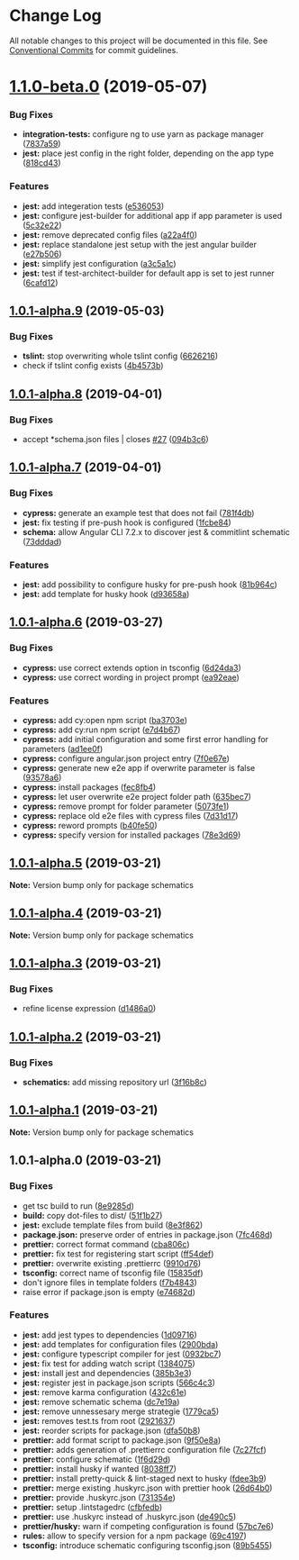 # Change Log

All notable changes to this project will be documented in this file.
See [Conventional Commits](https://conventionalcommits.org) for commit guidelines.

# [1.1.0-beta.0](https://github.com/co-IT/schematics/compare/v1.0.1-alpha.9...v1.1.0-beta.0) (2019-05-07)


### Bug Fixes

* **integration-tests:** configure ng to use yarn as package manager ([7837a59](https://github.com/co-IT/schematics/commit/7837a59))
* **jest:** place jest config in the right folder, depending on the app type ([818cd43](https://github.com/co-IT/schematics/commit/818cd43))


### Features

* **jest:** add integeration tests ([e536053](https://github.com/co-IT/schematics/commit/e536053))
* **jest:** configure jest-builder for additional app if app parameter is used ([5c32e22](https://github.com/co-IT/schematics/commit/5c32e22))
* **jest:** remove deprecated config files ([a22a4f0](https://github.com/co-IT/schematics/commit/a22a4f0))
* **jest:** replace standalone jest setup with the jest angular builder ([e27b506](https://github.com/co-IT/schematics/commit/e27b506))
* **jest:** simplify jest configuration ([a3c5a1c](https://github.com/co-IT/schematics/commit/a3c5a1c))
* **jest:** test if test-architect-builder for default app is set to jest runner ([6cafd12](https://github.com/co-IT/schematics/commit/6cafd12))





## [1.0.1-alpha.9](https://github.com/co-IT/schematics/compare/v1.0.1-alpha.8...v1.0.1-alpha.9) (2019-05-03)


### Bug Fixes

* **tslint:** stop overwriting whole tslint config ([6626216](https://github.com/co-IT/schematics/commit/6626216))
* check if tslint config exists ([4b4573b](https://github.com/co-IT/schematics/commit/4b4573b))





## [1.0.1-alpha.8](https://github.com/co-it/schematics/compare/v1.0.1-alpha.7...v1.0.1-alpha.8) (2019-04-01)


### Bug Fixes

* accept *schema.json files | closes [#27](https://github.com/co-it/schematics/issues/27) ([094b3c6](https://github.com/co-it/schematics/commit/094b3c6))





## [1.0.1-alpha.7](https://github.com/co-IT/schematics/compare/v1.0.1-alpha.6...v1.0.1-alpha.7) (2019-04-01)


### Bug Fixes

* **cypress:** generate an example test that does not fail ([781f4db](https://github.com/co-IT/schematics/commit/781f4db))
* **jest:** fix testing if pre-push hook is configured ([1fcbe84](https://github.com/co-IT/schematics/commit/1fcbe84))
* **schema:** allow Angular CLI 7.2.x to discover jest & commitlint schematic ([73dddad](https://github.com/co-IT/schematics/commit/73dddad))


### Features

* **jest:** add possibility to configure husky for pre-push hook ([81b964c](https://github.com/co-IT/schematics/commit/81b964c))
* **jest:** add template for husky hook ([d93658a](https://github.com/co-IT/schematics/commit/d93658a))





## [1.0.1-alpha.6](https://github.com/co-IT/schematics/compare/v1.0.1-alpha.5...v1.0.1-alpha.6) (2019-03-27)


### Bug Fixes

* **cypress:** use correct extends option in tsconfig ([6d24da3](https://github.com/co-IT/schematics/commit/6d24da3))
* **cypress:** use correct wording in project prompt ([ea92eae](https://github.com/co-IT/schematics/commit/ea92eae))


### Features

* **cypress:** add cy:open npm script ([ba3703e](https://github.com/co-IT/schematics/commit/ba3703e))
* **cypress:** add cy:run npm script ([e7d4b67](https://github.com/co-IT/schematics/commit/e7d4b67))
* **cypress:** add initial configuration and some first error handling for parameters ([ad1ee0f](https://github.com/co-IT/schematics/commit/ad1ee0f))
* **cypress:** configure angular.json project entry ([7f0e67e](https://github.com/co-IT/schematics/commit/7f0e67e))
* **cypress:** generate new e2e app if overwrite parameter is false ([93578a6](https://github.com/co-IT/schematics/commit/93578a6))
* **cypress:** install packages ([fec8fb4](https://github.com/co-IT/schematics/commit/fec8fb4))
* **cypress:** let user overwrite e2e project folder path ([635bec7](https://github.com/co-IT/schematics/commit/635bec7))
* **cypress:** remove prompt for folder parameter ([5073fe1](https://github.com/co-IT/schematics/commit/5073fe1))
* **cypress:** replace old e2e files with cypress files ([7d31d17](https://github.com/co-IT/schematics/commit/7d31d17))
* **cypress:** reword prompts ([b40fe50](https://github.com/co-IT/schematics/commit/b40fe50))
* **cypress:** specify version for installed packages ([78e3d69](https://github.com/co-IT/schematics/commit/78e3d69))





## [1.0.1-alpha.5](https://github.com/co-IT/schematics/compare/v1.0.1-alpha.4...v1.0.1-alpha.5) (2019-03-21)

**Note:** Version bump only for package schematics





## [1.0.1-alpha.4](https://github.com/co-IT/schematics/compare/v1.0.1-alpha.3...v1.0.1-alpha.4) (2019-03-21)

**Note:** Version bump only for package schematics





## [1.0.1-alpha.3](https://github.com/co-IT/schematics/compare/v1.0.1-alpha.2...v1.0.1-alpha.3) (2019-03-21)


### Bug Fixes

* refine license expression ([d1486a0](https://github.com/co-IT/schematics/commit/d1486a0))





## [1.0.1-alpha.2](https://github.com/co-IT/schematics/compare/v1.0.1-alpha.1...v1.0.1-alpha.2) (2019-03-21)


### Bug Fixes

* **schematics:** add missing repository url ([3f16b8c](https://github.com/co-IT/schematics/commit/3f16b8c))





## [1.0.1-alpha.1](https://github.com/co-IT/schematics/compare/v1.0.1-alpha.0...v1.0.1-alpha.1) (2019-03-21)

**Note:** Version bump only for package schematics





## 1.0.1-alpha.0 (2019-03-21)


### Bug Fixes

* get tsc build to run ([8e9285d](https://github.com/co-IT/schematics/commit/8e9285d))
* **build:** copy dot-files to dist/ ([51f1b27](https://github.com/co-IT/schematics/commit/51f1b27))
* **jest:** exclude template files from build ([8e3f862](https://github.com/co-IT/schematics/commit/8e3f862))
* **package.json:** preserve order of entries in package.json ([7fc468d](https://github.com/co-IT/schematics/commit/7fc468d))
* **prettier:** correct format command ([cba806c](https://github.com/co-IT/schematics/commit/cba806c))
* **prettier:** fix test for registering start script ([ff54def](https://github.com/co-IT/schematics/commit/ff54def))
* **prettier:** overwrite existing .prettierrc ([9910d76](https://github.com/co-IT/schematics/commit/9910d76))
* **tsconfig:** correct name of tsconfig file ([15835df](https://github.com/co-IT/schematics/commit/15835df))
* don't ignore files in template folders ([f7b4843](https://github.com/co-IT/schematics/commit/f7b4843))
* raise error if package.json is empty ([e74682d](https://github.com/co-IT/schematics/commit/e74682d))


### Features

* **jest:** add jest types to dependencies ([1d09716](https://github.com/co-IT/schematics/commit/1d09716))
* **jest:** add templates for configuration files ([2900bda](https://github.com/co-IT/schematics/commit/2900bda))
* **jest:** configure typescript compiler for jest ([0932bc7](https://github.com/co-IT/schematics/commit/0932bc7))
* **jest:** fix test for adding watch script ([1384075](https://github.com/co-IT/schematics/commit/1384075))
* **jest:** install jest and dependencies ([385b3e3](https://github.com/co-IT/schematics/commit/385b3e3))
* **jest:** register jest in package.json scripts ([566c4c3](https://github.com/co-IT/schematics/commit/566c4c3))
* **jest:** remove karma configuration ([432c61e](https://github.com/co-IT/schematics/commit/432c61e))
* **jest:** remove schematic schema ([dc7e19a](https://github.com/co-IT/schematics/commit/dc7e19a))
* **jest:** remove unnessesary merge strategie ([1779ca5](https://github.com/co-IT/schematics/commit/1779ca5))
* **jest:** removes test.ts from root ([2921637](https://github.com/co-IT/schematics/commit/2921637))
* **jest:** reorder scripts for package.json ([dfa50b8](https://github.com/co-IT/schematics/commit/dfa50b8))
* **prettier:** add format script to package.json ([9f50e8a](https://github.com/co-IT/schematics/commit/9f50e8a))
* **prettier:** adds generation of .prettierrc configuration file ([7c27fcf](https://github.com/co-IT/schematics/commit/7c27fcf))
* **prettier:** configure schematic ([1f6d29d](https://github.com/co-IT/schematics/commit/1f6d29d))
* **prettier:** install husky if wanted ([8038ff7](https://github.com/co-IT/schematics/commit/8038ff7))
* **prettier:** install pretty-quick & lint-staged next to husky ([fdee3b9](https://github.com/co-IT/schematics/commit/fdee3b9))
* **prettier:** merge existing .huskyrc.json with prettier hook ([26d64b0](https://github.com/co-IT/schematics/commit/26d64b0))
* **prettier:** provide .huskyrc.json ([731354e](https://github.com/co-IT/schematics/commit/731354e))
* **prettier:** setup .lintstagedrc ([cfbfedb](https://github.com/co-IT/schematics/commit/cfbfedb))
* **prettier:** use .huskyrc instead of .huskyrc.json ([de490c5](https://github.com/co-IT/schematics/commit/de490c5))
* **prettier/husky:** warn if competing configuration is found ([57bc7e6](https://github.com/co-IT/schematics/commit/57bc7e6))
* **rules:** allow to specify version for a npm package ([69c4197](https://github.com/co-IT/schematics/commit/69c4197))
* **tsconfig:** introduce schematic configuring tsconfig.json ([89b5455](https://github.com/co-IT/schematics/commit/89b5455))
